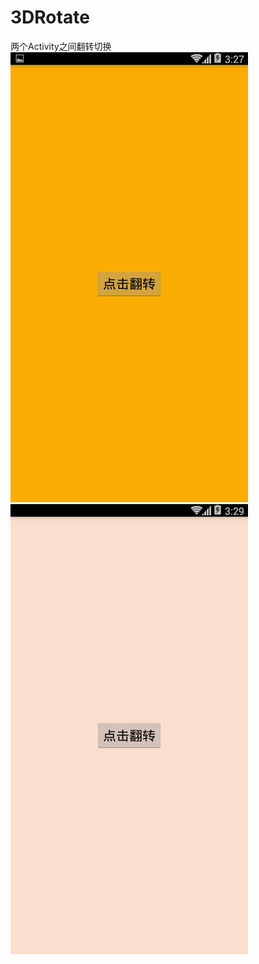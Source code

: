 # 3DRotate
两个Activity之间翻转切换<br/>
![image](https://raw.githubusercontent.com/wangl271464434/3DRotate/master/screem/first.png)   
![image](https://raw.githubusercontent.com/wangl271464434/3DRotate/master/screem/second.png)
